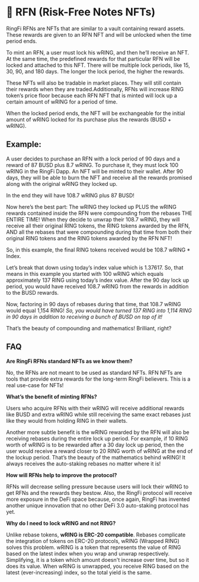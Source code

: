 # 🔰 RFN (Risk-Free Notes NFTs)

RingFi RFNs are NFTs that are similar to a vault containing reward assets. These rewards are given to an RFN NFT and will be unlocked when the time period ends.

To mint an RFN, a user must lock his wRING, and then he’ll receive an NFT. At the same time, the predefined rewards for that particular RFN will be locked and attached to this NFT. There will be multiple lock periods, like 15, 30, 90, and 180 days. The longer the lock period, the higher the rewards.

These NFTs will also be tradable in market places. They will still contain their rewards when they are traded.Additionally, RFNs will increase RING token’s price floor because each RFN NFT that is minted will lock up a certain amount of wRING for a period of time.

When the locked period ends, the NFT will be exchangeable for the initial amount of wRING locked for its purchase plus the rewards (BUSD + wRING).

## **Example**:&#x20;

A user decides to purchase an RFN with a lock period of 90 days and a reward of 87 BUSD plus 8.7 wRING. To purchase it, they must lock 100 wRING in the RingFi Dapp. An NFT will be minted to their wallet. After 90 days, they will be able to burn the NFT and receive all the rewards promised along with the original wRING they locked up.

In the end they will have 108.7 wRING plus 87 BUSD!

Now here’s the best part: The wRING they locked up PLUS the wRING rewards contained inside the RFN were compounding from the rebases THE ENTIRE TIME! When they decide to unwrap their 108.7 wRING, they will receive all their original RING tokens, the RING tokens awarded by the RFN, AND all the rebases that were compounding during that time from both their original RING tokens and the RING tokens awarded by the RFN NFT!

So, in this example, the final RING tokens received would be 108.7 wRING \* Index.

Let’s break that down using today’s index value which is 1.37617. So, that means in this example you started with 100 wRING which equals approximately 137 RING using today’s index value. After the 90 day lock up period, you would have received 108.7 wRING from the rewards in addition to the BUSD rewards.

Now, factoring in 90 days of rebases during that time, that 108.7 wRING would equal 1,154 RING! _So, you would have turned 137 RING into 1,114 RING in 90 days in addition to receiving a bunch of BUSD on top of it!_

That’s the beauty of compounding and mathematics! Brilliant, right?

## **FAQ**

**Are RingFi RFNs standard NFTs as we know them?**

No, the RFNs are not meant to be used as standard NFTs. RFN NFTs are tools that provide extra rewards for the long-term RingFi believers. This is a real use-case for NFTs!

**What’s the benefit of minting RFNs?**

Users who acquire RFNs with their wRING will receive additional rewards like BUSD and extra wRING while still receiving the same exact rebases just like they would from holding RING in their wallets.

Another more subtle benefit is the wRING rewarded by the RFN will also be receiving rebases during the entire lock up period. For example, if 10 RING worth of wRING is to be rewarded after a 30 day lock up period, then the user would receive a reward closer to 20 RING worth of wRING at the end of the lockup period. That’s the beauty of the mathematics behind wRING! It always receives the auto-staking rebases no matter where it is!

**How will RFNs help to improve the protocol?**

RFNs will decrease selling pressure because users will lock their wRING to get RFNs and the rewards they bestow. Also, the RingFi protocol will receive more exposure in the DeFi space because, once again, RingFi has invented another unique innovation that no other DeFi 3.0 auto-staking protocol has yet.

**Why do I need to lock wRING and not RING?**

Unlike rebase tokens, **wRING is ERC-20 compatible**. Rebases complicate the integration of tokens on ERC-20 protocols, wRING (Wrapped RING) solves this problem. wRING is a token that represents the value of RING based on the latest index when you wrap and unwrap respectively. Simplifying, it is a token which amount doesn't increase over time, but so it does its value. When wRING is unwrapped, you receive RING based on the latest (ever-increasing) index, so the total yield is the same.
